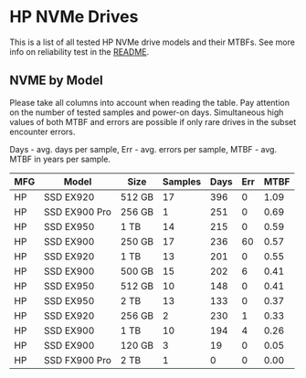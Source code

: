 HP NVMe Drives
==============

This is a list of all tested HP NVMe drive models and their MTBFs. See more
info on reliability test in the [README](https://github.com/linuxhw/SMART).

NVME by Model
------------

Please take all columns into account when reading the table. Pay attention on the
number of tested samples and power-on days. Simultaneous high values of both MTBF
and errors are possible if only rare drives in the subset encounter errors.

Days - avg. days per sample,
Err  - avg. errors per sample,
MTBF - avg. MTBF in years per sample.

| MFG       | Model              | Size   | Samples | Days  | Err   | MTBF |
|-----------|--------------------|--------|---------|-------|-------|------|
| HP        | SSD EX920          | 512 GB | 17      | 396   | 0     | 1.09   |
| HP        | SSD EX900 Pro      | 256 GB | 1       | 251   | 0     | 0.69   |
| HP        | SSD EX950          | 1 TB   | 14      | 215   | 0     | 0.59   |
| HP        | SSD EX900          | 250 GB | 17      | 236   | 60    | 0.57   |
| HP        | SSD EX920          | 1 TB   | 13      | 201   | 0     | 0.55   |
| HP        | SSD EX900          | 500 GB | 15      | 202   | 6     | 0.41   |
| HP        | SSD EX950          | 512 GB | 10      | 148   | 0     | 0.41   |
| HP        | SSD EX950          | 2 TB   | 13      | 133   | 0     | 0.37   |
| HP        | SSD EX920          | 256 GB | 2       | 230   | 1     | 0.33   |
| HP        | SSD EX900          | 1 TB   | 10      | 194   | 4     | 0.26   |
| HP        | SSD EX900          | 120 GB | 3       | 19    | 0     | 0.05   |
| HP        | SSD FX900 Pro      | 2 TB   | 1       | 0     | 0     | 0.00   |
